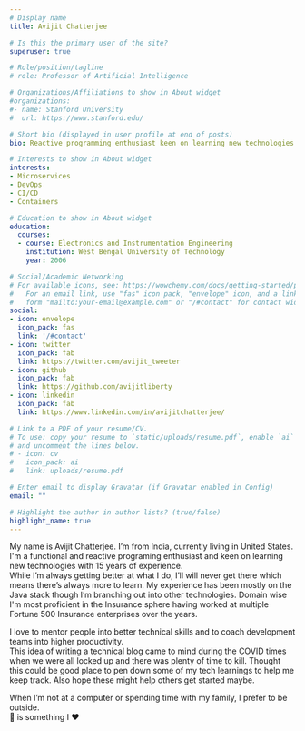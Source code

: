 ```yaml
---
# Display name
title: Avijit Chatterjee

# Is this the primary user of the site?
superuser: true

# Role/position/tagline
# role: Professor of Artificial Intelligence

# Organizations/Affiliations to show in About widget
#organizations:
#- name: Stanford University
#  url: https://www.stanford.edu/

# Short bio (displayed in user profile at end of posts)
bio: Reactive programming enthusiast keen on learning new technologies

# Interests to show in About widget
interests:
- Microservices
- DevOps
- CI/CD
- Containers

# Education to show in About widget
education:
  courses:
  - course: Electronics and Instrumentation Engineering
    institution: West Bengal University of Technology
    year: 2006

# Social/Academic Networking
# For available icons, see: https://wowchemy.com/docs/getting-started/page-builder/#icons
#   For an email link, use "fas" icon pack, "envelope" icon, and a link in the
#   form "mailto:your-email@example.com" or "/#contact" for contact widget.
social:
- icon: envelope
  icon_pack: fas
  link: '/#contact'
- icon: twitter
  icon_pack: fab
  link: https://twitter.com/avijit_tweeter
- icon: github
  icon_pack: fab
  link: https://github.com/avijitliberty
- icon: linkedin
  icon_pack: fab
  link: https://www.linkedin.com/in/avijitchatterjee/

# Link to a PDF of your resume/CV.
# To use: copy your resume to `static/uploads/resume.pdf`, enable `ai` icons in `params.toml`,
# and uncomment the lines below.
# - icon: cv
#   icon_pack: ai
#   link: uploads/resume.pdf

# Enter email to display Gravatar (if Gravatar enabled in Config)
email: ""

# Highlight the author in author lists? (true/false)
highlight_name: true
---
```


My name is Avijit Chatterjee. I’m from India, currently living in United States. I'm a functional and reactive programing enthusiast and keen on learning new technologies with 15 years of experience.<br>
While I’m always getting better at what I do, I’ll will never get there which means there’s always more to learn. My experience has been mostly on the Java stack though I’m branching out into other technologies. Domain wise I'm most proficient in the Insurance sphere having worked at multiple Fortune 500 Insurance enterprises over the years.

I love to mentor people into better technical skills and to coach development teams into higher productivity.<br>
This idea of writing a technical blog came to mind during the COVID times when we were all locked up and there was plenty of time to kill. Thought this could be good place to pen down some of my tech learnings to help me keep track. Also hope these might help others get started maybe.

When I’m not at a computer or spending time with my family, I prefer to be outside. <br>
:bicyclist: is something I :heart:
